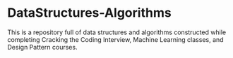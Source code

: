 # DataStructures-Algorithms
This is a repository full of data structures and algorithms constructed while completing Cracking the Coding Interview, Machine Learning classes, and Design Pattern courses.
